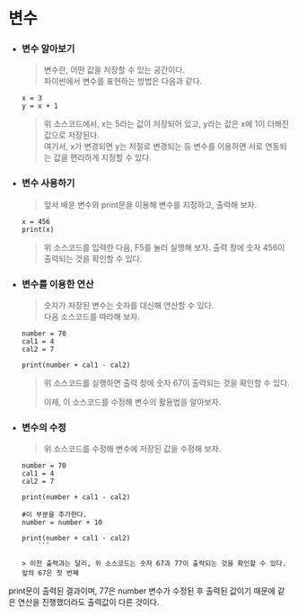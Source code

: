 # 변수

-   ### 변수 알아보기

    > 변수란, 어떤 값을 저장할 수 있는 공간이다.<br>
    > 파이썬에서 변수를 표현하는 방법은 다음과 같다.

    ```{.Python}
    x = 3
    y = x + 1
    ```

    > 위 소스코드에서, x는 5라는 값이 저장되어 있고, y라는 값은 x에 1이 더해진 값으로 저장된다.<br>
    > 여기서, x가 변경되면 y는 저절로 변경되는 등 변수를 이용하면 서로 연동되는 값을 편리하게 지정할 수 있다.

-   ### 변수 사용하기

    > 앞서 배운 변수와 print문을 이용해 변수를 지정하고, 출력해 보자.

    ```{.python}
    x = 456
    print(x)
    ```

    > 위 소스코드를 입력한 다음, F5를 눌러 실행해 보자. 출력 창에 숫자 456이 출력되는 것을 확인할 수 있다.<br>

-   ### 변수를 이용한 연산

    > 숫자가 저장된 변수는 숫자를 대신해 연산할 수 있다. <br>다음 소스코드를 따라해 보자.

    ```{.python}
    number = 70
    cal1 = 4
    cal2 = 7

    print(number + cal1 - cal2)
    ```

    > 위 소스코드를 실행하면 출력 창에 숫자 67이 출력되는 것을 확인할 수 있다.<p>
    > 이제, 이 소스코드를 수정해 변수의 활용법을 알아보자.

-   ### 변수의 수정

    > 위 소스코드를 수정해 변수에 저장된 값을 수정해 보자.

    ```{.python}
    number = 70
    cal1 = 4
    cal2 = 7

    print(number + cal1 - cal2)

    #이 부분을 추가한다.
    number = number + 10

    print(number + cal1 - cal2)
        ```

    > 이전 출력과는 달리, 위 소스코드는 숫자 67과 77이 출력되는 것을 확인할 수 있다. 앞의 67은 첫 번째
print문이 출력된 결과이며, 77은 number 변수가 수정된 후 출력된 값이기 때문에 같은 연산을 진행했더라도 출력값이 다른
것이다. 
